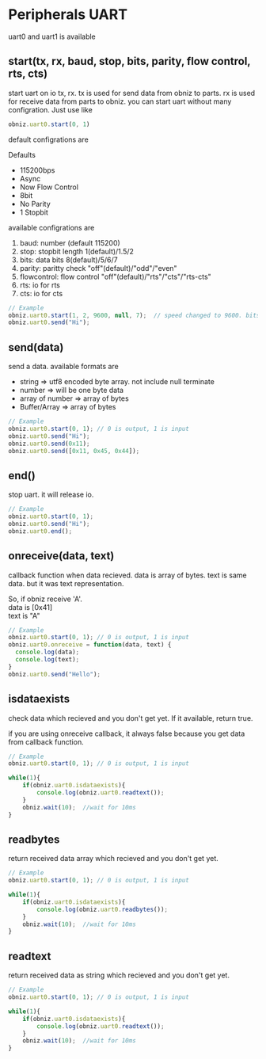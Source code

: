 # Peripherals UART
uart0 and uart1 is available

## start(tx, rx, baud, stop, bits, parity, flow control, rts, cts)
start uart on io tx, rx.
tx is used for send data from obniz to parts.
rx is used for receive data from parts to obniz.
you can start uart without many configration. Just use like
```javascript
obniz.uart0.start(0, 1)
```
default configrations are

Defaults
- 115200bps
- Async
- Now Flow Control
- 8bit
- No Parity
- 1 Stopbit

available configrations are

1. baud: number (default 115200)
2. stop: stopbit length 1(default)/1.5/2
3. bits: data bits 8(default)/5/6/7
4. parity: paritty check "off"(default)/"odd"/"even"
5. flowcontrol: flow control "off"(default)/"rts"/"cts"/"rts-cts"
6. rts: io for rts
7. cts: io for cts


```Javascript
// Example
obniz.uart0.start(1, 2, 9600, null, 7);  // speed changed to 9600. bits = 7bit
obniz.uart0.send("Hi");
```
## send(data)
send a data.
available formats are

- string => utf8 encoded byte array. not include null terminate
- number => will be one byte data
- array of number => array of bytes
- Buffer/Array => array of bytes

```Javascript
// Example
obniz.uart0.start(0, 1); // 0 is output, 1 is input
obniz.uart0.send("Hi");
obniz.uart0.send(0x11);
obniz.uart0.send([0x11, 0x45, 0x44]);
```
## end()
stop uart. it will release io.

```Javascript
// Example
obniz.uart0.start(0, 1);
obniz.uart0.send("Hi");
obniz.uart0.end();
```
## onreceive(data, text)
callback function when data recieved.
data is array of bytes.
text is same data. but it was text representation.

So, if obniz receive 'A'.  
data is [0x41]  
text is "A"  

```Javascript
// Example
obniz.uart0.start(0, 1); // 0 is output, 1 is input
obniz.uart0.onreceive = function(data, text) {
  console.log(data);
  console.log(text);
}
obniz.uart0.send("Hello");
```

## isdataexists
check data  which recieved and you don't get yet.
If it available, return true. 

if you are using onreceive callback, it always false because you get data from callback function.


```Javascript
// Example
obniz.uart0.start(0, 1); // 0 is output, 1 is input

while(1){
    if(obniz.uart0.isdataexists){
        console.log(obniz.uart0.readtext());
    }
    obniz.wait(10);  //wait for 10ms
}
```

## readbytes
return received data array which recieved and you don't get yet.

```Javascript
// Example
obniz.uart0.start(0, 1); // 0 is output, 1 is input

while(1){
    if(obniz.uart0.isdataexists){
        console.log(obniz.uart0.readbytes());
    }
    obniz.wait(10);  //wait for 10ms
}
```

## readtext
return received data as string which recieved and you don't get yet.


```Javascript
// Example
obniz.uart0.start(0, 1); // 0 is output, 1 is input

while(1){
    if(obniz.uart0.isdataexists){
        console.log(obniz.uart0.readtext());
    }
    obniz.wait(10);  //wait for 10ms
}
```